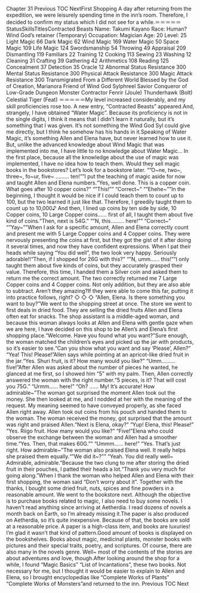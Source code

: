 Chapter 31 Previous TOC NextFirst Shopping A day after returning from the expedition, we were leisurely spending time in the inn’s room. Therefore, I decided to confirm my status which I did not see for a while.＝＝＝＝＝StatusSkillsTitlesContracted Beasts Name: Takumi Kayano Race: Human? Wind God’s retainer (Temporary) Occupation: Magician Age: 20 Level: 25 Light Magic 66 Dark Magic 62 Wind Magic 169 Water Magic 50 Space Magic 109 Life Magic 124 Swordsmanship 54 Throwing 49 Appraisal 209 Dismantling 119 Familiars 22 Training 12 Cooking 113 Sewing 23 Washing 12 Cleaning 31 Crafting 39 Gathering 42 Arithmetics 108 Reading 125 Concealment 37 Detection 35 Oracle 12 Abnormal Status Resistance 300 Mental Status Resistance 300 Physical Attack Resistance 300 Magic Attack Resistance 300 Transmigrated From a Different World Blessed by the God of Creation, Marianora Friend of Wind God Sylphreel Savior Conqueror of Low-Grade Dungeon Monster Contractor Fenrir (Joule) Thunderhawk (Bolt) Celestial Tiger (Feat) ＝＝＝＝＝My level increased considerably, and my skill proficiencies rose too. A new entry, “Contracted Beasts” appeared.And, strangely, I have obtained “Water Magic”. Because its proficiency is not in the single digits, I think it means that I didn’t learn it naturally, but it’s something that I was given. It’s not something the Wind God Syl could give me directly, but I think he somehow has his hands in it.Speaking of Water Magic, it’s something Allen and Elena have, but never learned how to use it. But, unlike the advanced knowledge about Wind Magic that was implemented into me, I have little to no knowledge about Water Magic… In the first place, because all the knowledge about the use of magic was implemented, I have no idea how to teach them. Would they sell magic books in the bookstores? Let’s look for a bookstore later. “”O~ne, two~, three~, fo~ur, five~ ……… ten!””I put the teaching of magic aside for now and taught Allen and Elena numbers.“Yes, well done. This is a copper coin. What goes after 10 copper coins?” “”This!”” “Correct~” “”Ehehe~””In the beginning, I thought it would be nice if I could teach them to count up to 100, but the two learned it just like that. Therefore, I greedily taught them to count up to 10,000♪ And then, I lined up coins by ten side by side, 10 Copper coins, 10 Large Copper coins…… first of all, I taught them about five kind of coins.“Then, next is 54G.” “”N, this……… here!”” “Correct~” “”Yay~””When I ask for a specific amount, Allen and Elena correctly count and present me with 5 Large Copper coins and 4 Copper coins. They were nervously presenting the coins at first, but they got the gist of it after doing it several times, and now they have confident expressions. When I pat their heads while saying “You did well”, the two look very happy. Seriously adorable!!“Then, if I shopped for 26G with this?” “”N, umm…… this!””I only taught them about five kinds of coins, but they accurately grasped their value. Therefore, this time, I handed them a Silver coin and asked them to return me the correct amount. The two correctly returned me 7 Large Copper coins and 4 Copper coins. Not only addition, but they are also able to subtract. Aren’t they amazing?If they were able to come this far, putting it into practice follows, right? ◇ ◇ ◇ “Allen, Elena. Is there something you want to buy?”We went to the shopping street at once. The store we went to first deals in dried food. They are selling the dried fruits Allen and Elena often eat for snacks. The shop assistant is a middle-aged woman, and because this woman always looks at Allen and Elena with gentle gaze when we are here, I have decided on this shop to be Allen’s and Elena’s first shopping place.“Welcome. Have you found what you want?”Sure enough, the woman matched the children’s eyes and picked up the jar with products, so it’s easier to see.“Can you show what you want and say ‘Please’, Allen?” “Yea! This! Please!”Allen says while pointing at an apricot-like dried fruit in the jar.“Yes. Shuri fruit, is it? How many would you like?” “Umm……… five!”After Allen was asked about the number of pieces he wanted, he glanced at me first, so I showed him “5” with my palm. Then, Allen correctly answered the woman with the right number.“5 pieces, is it? That will cost you 75G.” “Urmm…… here!” “Oh? …… My! It’s accurate! How admirable~”The woman got surprised the moment Allen took out the money. She then looked at me, and I nodded at her with the meaning of the request. My meaning seemed to have conveyed properly, as she faced Allen right away. Allen took out coins from his pouch and handed them to the woman. The woman received the money, got surprised that the amount was right and praised Allen.“Next is Elena, okay?” “Yup! Elena, this! Please!” “Yes. Riigo fruit. How many would you like?” “Five!”Elena who could observe the exchange between the woman and Allen had a smoother time.“Yes. Then, that makes 60G.”” “Ummm…… here!” “Yes. That’s just right. How admirable~”The woman also praised Elena well. It really helps she praised them equally.“”We did it~?”” “Yeah. You did really well~ Admirable, admirable.”Because the two clung to me after storing the dried fruit in their pouches, I patted their heads a lot.“Thank you very much for going along.”When I thank the woman who helped Allen and Elena with their first shopping, the woman said “Don’t worry about it”. Together with the thanks, I bought some dried fruit, nuts, spices and fine powders in a reasonable amount. We went to the bookstore next. Although the objective is to purchase books related to magic, I also need to buy some novels. I haven’t read anything since arriving at Aetherdia. I read dozens of novels a month back on Earth, so I’m already missing it.The paper is also produced on Aetherdia, so it’s quite inexpensive. Because of that, the books are sold at a reasonable price. A paper is a high-class item, and books are luxuries! I’m glad it wasn’t that kind of pattern.Good amount of books is displayed on the bookshelves. Books about magic, medicinal plants, monster books with pictures and their special traits, poetry, and scriptures. Of course, there are also many in the novels genre. Well~ most of the contents of the stories are about adventures and love, though.After looking around the shop for a while, I found “Magic Basics” “List of Incantations”, these two books. Not necessary for me, but I thought it would be easier to explain to Allen and Elena, so I brought encyclopedias like “Complete Works of Plants” “Complete Works of Monsters”and returned to the inn. Previous TOC Next